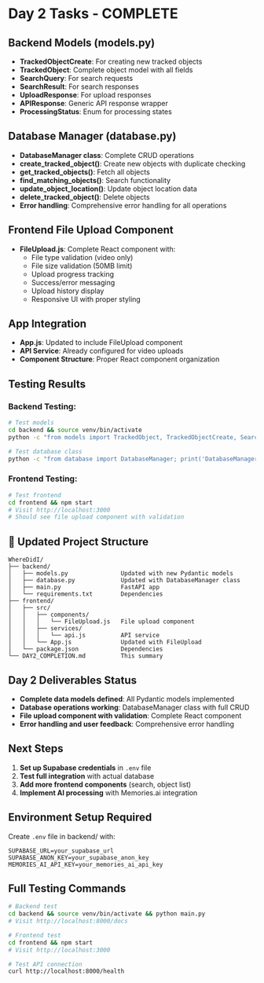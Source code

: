 # Day 2 Tasks - COMPLETE

## Backend Models (models.py)
- **TrackedObjectCreate**: For creating new tracked objects
- **TrackedObject**: Complete object model with all fields
- **SearchQuery**: For search requests
- **SearchResult**: For search responses
- **UploadResponse**: For upload responses
- **APIResponse**: Generic API response wrapper
- **ProcessingStatus**: Enum for processing states

## Database Manager (database.py)
- **DatabaseManager class**: Complete CRUD operations
- **create_tracked_object()**: Create new objects with duplicate checking
- **get_tracked_objects()**: Fetch all objects
- **find_matching_objects()**: Search functionality
- **update_object_location()**: Update object location data
- **delete_tracked_object()**: Delete objects
- **Error handling**: Comprehensive error handling for all operations

## Frontend File Upload Component
- **FileUpload.js**: Complete React component with:
  - File type validation (video only)
  - File size validation (50MB limit)
  - Upload progress tracking
  - Success/error messaging
  - Upload history display
  - Responsive UI with proper styling

## App Integration
- **App.js**: Updated to include FileUpload component
- **API Service**: Already configured for video uploads
- **Component Structure**: Proper React component organization

## Testing Results

### Backend Testing:
```bash
# Test models
cd backend && source venv/bin/activate
python -c "from models import TrackedObject, TrackedObjectCreate, SearchQuery; print('Models imported successfully')"

# Test database class
python -c "from database import DatabaseManager; print('DatabaseManager class imported successfully')"
```

### Frontend Testing:
```bash
# Test frontend
cd frontend && npm start
# Visit http://localhost:3000
# Should see file upload component with validation
```

## 📁 Updated Project Structure
```
WhereDidI/
├── backend/
│   ├── models.py               Updated with new Pydantic models
│   ├── database.py             Updated with DatabaseManager class
│   ├── main.py                 FastAPI app
│   └── requirements.txt        Dependencies
├── frontend/
│   ├── src/
│   │   ├── components/
│   │   │   └── FileUpload.js   File upload component
│   │   ├── services/
│   │   │   └── api.js          API service
│   │   └── App.js              Updated with FileUpload
│   └── package.json            Dependencies
└── DAY2_COMPLETION.md          This summary
```

## Day 2 Deliverables Status

- **Complete data models defined**: All Pydantic models implemented
- **Database operations working**: DatabaseManager class with full CRUD
- **File upload component with validation**: Complete React component
- **Error handling and user feedback**: Comprehensive error handling

## Next Steps

1. **Set up Supabase credentials** in `.env` file
2. **Test full integration** with actual database
3. **Add more frontend components** (search, object list)
4. **Implement AI processing** with Memories.ai integration

## Environment Setup Required

Create `.env` file in backend/ with:
```
SUPABASE_URL=your_supabase_url
SUPABASE_ANON_KEY=your_supabase_anon_key
MEMORIES_AI_API_KEY=your_memories_ai_api_key
```

## Full Testing Commands

```bash
# Backend test
cd backend && source venv/bin/activate && python main.py
# Visit http://localhost:8000/docs

# Frontend test
cd frontend && npm start
# Visit http://localhost:3000

# Test API connection
curl http://localhost:8000/health
```

